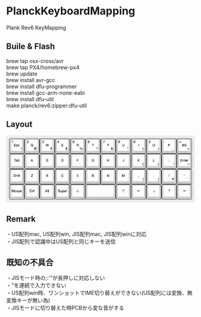 # PlanckKeyboardMapping
Plank Rev6 KeyMapping

## Buile & Flash  
brew tap osx-cross/avr  
brew tap PX4/homebrew-px4  
brew update  
brew install avr-gcc  
brew install dfu-programmer  
brew install gcc-arm-none-eabi  
brew install dfu-util  
make planck/rev6:zipper:dfu-util  
  
## Layout
![result](https://github.com/zipperr/PlanckKeyboardMapping/blob/master/keyboard-layout.png) 
 
## Remark
・US配列mac, US配列win, JIS配列mac, JIS配列winに対応  
・JIS配列で認識中はUS配列と同じキーを送信  

## 既知の不具合
・JISモード時の;:'"が長押しに対応しない  
・"を連続で入力できない  
・US配列win時、ワンショットでIME切り替えができない(US配列には変換、無変換キーが無い為)  
・JISモードに切り替えた時PCBから変な音がする

